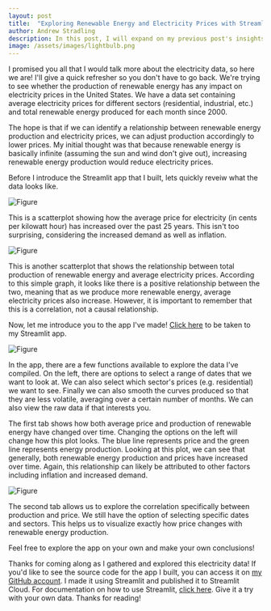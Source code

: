 ```yaml
---
layout: post
title:  "Exploring Renewable Energy and Electricity Prices with Streamlit"
author: Andrew Stradling
description: In this post, I will expand on my previous post's insights. I give some EDA on the electricity prices and renewable energy first, as well as introducing an app I built in Streamlit to explore the data. 
image: /assets/images/lightbulb.png
--- 
```


I promised you all that I would talk more about the electricity data, so here we are! I'll give a quick refresher so you don't have to go back. We're trying to see whether the production of renewable energy has any impact on electricity prices in the United States. We have a data set containing average electricity prices for different sectors (residential, industrial, etc.) and total renewable energy produced for each month since 2000. 

The hope is that if we can identify a relationship between renewable energy production and electricity prices, we can adjust production accordingly to lower prices. My initial thought was that because renewable energy is basically infinite (assuming the sun and wind don't give out), increasing renewable energy production would reduce electricity prices. 

Before I introduce the Streamlit app that I built, lets quickly reveiw what the data looks like. 

![Figure]({{site.url}}/{{site.baseurl}}/assets/images/price_vs_date.png)

This is a scatterplot showing how the average price for electricity (in cents per kilowatt hour) has increased over the past 25 years. This isn't too surprising, considering the increased demand as well as inflation. 

![Figure]({{site.url}}/{{site.baseurl}}/assets/images/production_vs_price.png)

This is another scatterplot that shows the relationship between total production of renewable energy and average electricity prices. According to this simple graph, it looks like there is a positive relationship between the two, meaning that as we produce more renewable energy, average electricity prices also increase. However, it is important to remember that this is a correlation, not a causal relationship. 

Now, let me introduce you to the app I've made! <a href="https://renewableenergy.streamlit.app/" target="_blank">Click here</a> to be taken to my Streamlit app. 

![Figure]({{site.url}}/{{site.baseurl}}/assets/images/app.png)

In the app, there are a few functions available to explore the data I've compiled. On the left, there are options to select a range of dates that we want to look at. We can also select which sector's prices (e.g. residential) we want to see. Finally we can also smooth the curves produced so that they are less volatile, averaging over a certain number of months. We can also view the raw data if that interests you.

The first tab shows how both average price and production of renewable energy have changed over time. Changing the options on the left will change how this plot looks. The blue line represents price and the green line represents energy production. Looking at this plot, we can see that generally, both renewable energy production and prices have increased over time. Again, this relationship can likely be attributed to other factors including inflation and increased demand. 

![Figure]({{site.url}}/{{site.baseurl}}/assets/images/app2.png)

The second tab allows us to explore the correlation specifically between production and price. We still have the option of selecting specific dates and sectors. This helps us to visualize exactly how price changes with renewable energy production.

Feel free to explore the app on your own and make your own conclusions! 

Thanks for coming along as I gathered and explored this electricity data! If you'd like to see the source code for the app I built, you can access it on <a href="https://github.com/astrad77/projectapp" target="_blank">my GitHub account</a>. I made it using Streamlit and published it to Streamlit Cloud. For documentation on how to use Streamlit, <a href="https://docs.streamlit.io/" target="_blank">click here</a>. Give it a try with your own data. Thanks for reading! 

